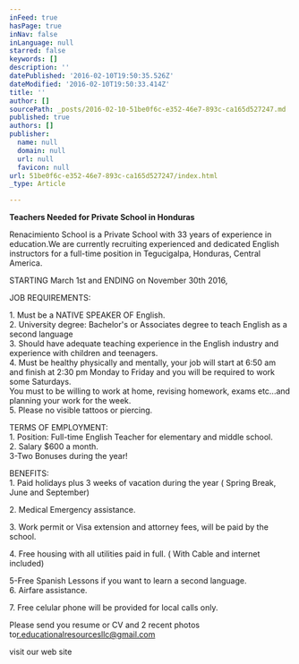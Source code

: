 ```yaml
---
inFeed: true
hasPage: true
inNav: false
inLanguage: null
starred: false
keywords: []
description: ''
datePublished: '2016-02-10T19:50:35.526Z'
dateModified: '2016-02-10T19:50:33.414Z'
title: ''
author: []
sourcePath: _posts/2016-02-10-51be0f6c-e352-46e7-893c-ca165d527247.md
published: true
authors: []
publisher:
  name: null
  domain: null
  url: null
  favicon: null
url: 51be0f6c-e352-46e7-893c-ca165d527247/index.html
_type: Article

---
```

**Teachers Needed for Private School in Honduras**

Renacimiento School is a Private School with 33 years of experience in education.We are currently recruiting experienced and dedicated English instructors for a full-time position in Tegucigalpa, Honduras, Central America. 

STARTING March 1st and ENDING on November 30th 2016,

JOB REQUIREMENTS:

1\. Must be a NATIVE SPEAKER OF English.  
2\. University degree: Bachelor's or Associates degree to teach English as a second language  
3\. Should have adequate teaching experience in the English industry and experience with children and teenagers.  
4\. Must be healthy physically and mentally, your job will start at 6:50 am and finish at 2:30 pm Monday to Friday and you will be required to work some Saturdays.  
You must to be willing to work at home, revising homework, exams etc...and planning your work for the week.  
5\. Please no visible tattoos or piercing.

TERMS OF EMPLOYMENT:  
1\. Position: Full-time English Teacher for elementary and middle school.  
2\. Salary $600 a month.  
3-Two Bonuses during the year!

BENEFITS:  
1\. Paid holidays plus 3 weeks of vacation during the year ( Spring Break, June and September)

2\. Medical Emergency assistance.

3\. Work permit or Visa extension and attorney fees, will be paid by the school.

4\. Free housing with all utilities paid in full. ( With Cable and internet included)

5-Free Spanish Lessons if you want to learn a second language.  
6\. Airfare assistance.

7\. Free celular phone will be provided for local calls only.

Please send you resume or CV and 2 recent photos to[r.educationalresourcesllc@gmail.com][0]

visit our web site

[0]: mailto:r.educationalresourcesllc@gmail.com